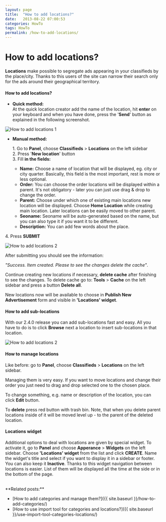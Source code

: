 ```yaml
---
layout: page
title:  "How to add locations?"
date:   2013-08-22 07:00:53
categories: HowTo
tags: HowTo
permalink: /how-to-add-locations/
---
```

# How to add locations?

**Locations** make possible to segregate ads appearing in your classifieds by the place/city. Thanks to this users of the site can narrow their search only for the ads around their geographical territory.

#### **How to add locations?**

+ **Quick method:**<br>
At the quick location creator add the name of the location, hit **enter** on your keyboard and when you have done, press the '**Send**' button as explained in the following screenshot. 

![How to add locations 1](http://docs.yclas.com/images/locations2.0.4-quick.png)

+ **Manual method:**

   1\. Go to **Panel**, choose **Classifieds** > **Locations** on the left sidebar <br>
   2\. Press '**New location**' button<br>
   3\. Fill **in the fields:**

     + **Name:** Choose a name of location that will be displayed, eg. city or city quarter. Basically, this field is the most important, rest is more or less optional.
     + **Order:** You can choose the order locations will be displayed within a parent. It's not obligatory - later you can just use drag & drop to change the order.
     + **Parent:** Choose under which one of existing main locations new location will be displayed. Choose **Home Location** while creating main location. Later locations can be easily moved to other parent.
     + **Seoname:** Seoname will be auto-generated based on the name, but you can also type it if you want it to be different.
     + **Description:** You can add few words about the place.

4\. Press **SUBMIT**

![How to add locations 2](http://docs.yclas.com/images/locations2.0.4-new.png)

After submitting you should see the information:

_"Success. Item created. Please to see the changes delete the cache"_.

Continue creating new locations if necessary, **delete cache** after finishing to see the changes. To delete cache go to: **Tools** > **Cache** on the left sidebar and press a button **Delete all**.

New locations now will be available to choose in **Publish New Advertisement** form and visible in **'Locations' widget**.

#### **How to add sub-locations**

With our 2.4.0 release you can add sub-locations fast and easy. All you have to do is to click **Browse** next a location to insert sub-locations in that location.

![How to add locations 2](http://docs.yclas.com/images/locations2.0.4-browse.png)

#### **How to manage locations**

Like before: go to **Panel**, choose **Classifieds** > **Locations** on the left sidebar. 

Managing them is very easy. If you want to move locations and change their order you just need to drag and drop selected one to the chosen place.

To change something, e.g. name or description of the location, you can click **Edit** button.

To **delete** press red button with trash bin. Note, that when you delete parent locations inside of it will be moved level up - to the parent of the deleted location.

#### **Locations widget**

Additional options to deal with locations are given by special widget. To activate it, go to **Panel** and choose **Apperance** > **Widgets** on the left sidebar. Choose **'Locations' widget** from the list and click **CREATE**. Name the widget's title and select if you want to display it in a sidebar or footer. You can also keep it **Inactive**. Thanks to this widget navigation between locations is easier. List of them will be displayed all the time at the side or in the bottom of the page.

<br>
**Related posts:**

  * [How to add categories and manage them?]({{ site.baseurl }}/how-to-add-categories/)
  * [How to use import tool for categories and locations?]({{ site.baseurl }}/use-import-tool-categories-locations/)
  

<!--title: How to add locations?
link: http://open-classifieds.com/2013/08/22/how-to-add-locations/
author: 
description: 
post_id: 9579
created: 2013/08/22 09:00:53
created_gmt: 2013/08/22 07:00:53
comment_status: open
post_name: how-to-add-locations
status: publish
post_type: post-->

